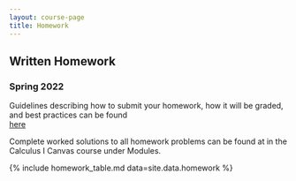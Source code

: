 ```yaml
---
layout: course-page
title: Homework
---
```


## Written Homework 
### Spring 2022

Guidelines describing how to submit your homework, how it will be graded, and best practices can be found  
[here](assets/homework/wrh-guidelines.pdf)

Complete worked solutions to all homework problems can be found at in the Calculus I Canvas course under Modules.

{% include homework_table.md  data=site.data.homework %}
